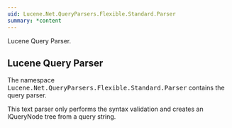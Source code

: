 ```yaml
---
uid: Lucene.Net.QueryParsers.Flexible.Standard.Parser
summary: *content
---
```


<!--
 Licensed to the Apache Software Foundation (ASF) under one or more
 contributor license agreements.  See the NOTICE file distributed with
 this work for additional information regarding copyright ownership.
 The ASF licenses this file to You under the Apache License, Version 2.0
 (the "License"); you may not use this file except in compliance with
 the License.  You may obtain a copy of the License at

     https://www.apache.org/licenses/LICENSE-2.0

 Unless required by applicable law or agreed to in writing, software
 distributed under the License is distributed on an "AS IS" BASIS,
 WITHOUT WARRANTIES OR CONDITIONS OF ANY KIND, either express or implied.
 See the License for the specific language governing permissions and
 limitations under the License.
-->


Lucene Query Parser.

## Lucene Query Parser

The namespace <tt>Lucene.Net.QueryParsers.Flexible.Standard.Parser</tt> contains the query parser. 

This text parser only performs the syntax validation and creates an IQueryNode tree from a query string. 